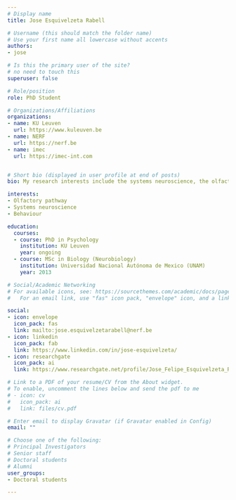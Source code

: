 ```yaml
---
# Display name
title: Jose Esquivelzeta Rabell

# Username (this should match the folder name)
# Use your first name all lowercase without accents
authors:
- jose

# Is this the primary user of the site?
# no need to touch this
superuser: false

# Role/position
role: PhD Student

# Organizations/Affiliations
organizations:
- name: KU Leuven
  url: https://www.kuleuven.be
- name: NERF
  url: https://nerf.be
- name: imec
  url: https://imec-int.com


# Short bio (displayed in user profile at end of posts)
bio: My research interests include the systems neuroscience, the olfactory pathway and general behaviour.

interests:
- Olfactory pathway
- Systems neuroscience
- Behaviour

education:
  courses:
  - course: PhD in Psychology
    institution: KU Leuven
    year: ongoing
  - course: MSc in Biology (Neurobiology)
    institution: Universidad Nacional Autónoma de Mexico (UNAM)
    year: 2013

# Social/Academic Networking
# For available icons, see: https://sourcethemes.com/academic/docs/page-builder/#icons
#   For an email link, use "fas" icon pack, "envelope" icon, and a link in the

social:
- icon: envelope
  icon_pack: fas
  link: mailto:jose.esquivelzetarabell@nerf.be
- icon: linkedin
  icon_pack: fab
  link: https://www.linkedin.com/in/jose-esquivelzeta/
- icon: researchgate
  icon_pack: ai
  link: https://www.researchgate.net/profile/Jose_Felipe_Esquivelzeta_Rabell

# Link to a PDF of your resume/CV from the About widget.
# To enable, uncomment the lines below and send the pdf to me
# - icon: cv
#   icon_pack: ai
#   link: files/cv.pdf

# Enter email to display Gravatar (if Gravatar enabled in Config)
email: ""

# Choose one of the following: 
# Principal Investigators
# Senior staff
# Doctoral students
# Alumni
user_groups:
- Doctoral students

---
```

